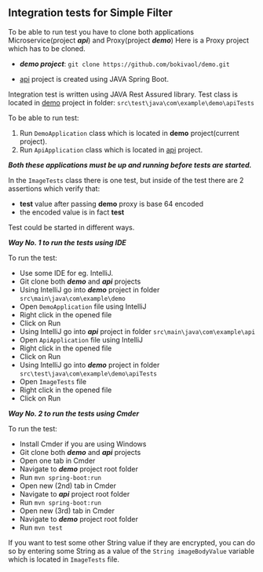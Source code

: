 Integration tests for Simple Filter
-------------------------------------
To be able to run test you have to clone both applications Microservice(project ***api***) and Proxy(project ***demo***)
Here is a Proxy project which has to be cloned.

- ***demo project***: ```git clone https://github.com/bokivaol/demo.git```

- [api](https://github.com/bokivaol/api) project is created using JAVA Spring Boot.

Integration test is written using JAVA Rest Assured library.
Test class is located in [demo](https://github.com/bokivaol/demo) project in folder: ```src\test\java\com\example\demo\apiTests```

To be able to run test:
1. Run ```DemoApplication``` class which is located in **demo** project(current project).
2. Run ```ApiApplication``` class which is located in [api](https://github.com/bokivaol/api) project.

***Both these applications must be up and running before tests are started.***

In the ```ImageTests``` class there is one test, but inside of the test there are 2 assertions
which verify that:
- **test** value after passing **demo** proxy is base 64 encoded
- the encoded value is in fact **test**

Test could be started in different ways.

***Way No. 1 to run the tests using IDE***

To run the test:
- Use some IDE for eg. IntelliJ.
- Git clone both ***demo*** and ***api*** projects
- Using IntelliJ go into ***demo*** project in folder ```src\main\java\com\example\demo```
- Open ```DemoApplication``` file using IntelliJ
- Right click in the opened file
- Click on Run
- Using IntelliJ go into ***api*** project in folder ```src\main\java\com\example\api```
- Open ```ApiApplication``` file using IntelliJ
- Right click in the opened file
- Click on Run
- Using IntelliJ go into ***demo*** project in folder ```src\test\java\com\example\demo\apiTests```
- Open ```ImageTests``` file
- Right click in the opened file
- Click on Run

***Way No. 2 to run the tests using Cmder***

To run the test:
- Install Cmder if you are using Windows
- Git clone both ***demo*** and ***api*** projects
- Open one tab in Cmder
- Navigate to ***demo*** project root folder
- Run ```mvn spring-boot:run```
- Open new (2nd) tab in Cmder
- Navigate to ***api*** project root folder
- Run ```mvn spring-boot:run```
- Open new (3rd) tab in Cmder
- Navigate to ***demo*** project root folder
- Run ```mvn test```

If you want to test some other String value if they are encrypted, you can do so by entering some String as a value of the ```String imageBodyValue``` variable which is located in ```ImageTests``` file.
